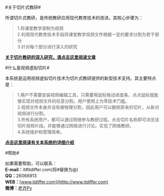 #关于切片式教研#

所谓切片式教研，是传统教研应用现代教育技术的改进。其核心步骤为：
>1.将课堂教学录制为视频<br/>
>2.利用现代教育技术手段将课堂教学视频文件根据一定的要求分割为若干部分<br/>
>3.针对每个部分进行深入的研究

<strong>[关于切片教研的深入研究，请点击这里阅读文章](http://www.itdiffer.com/doc-view-612.html)</strong>

#什么是视频虚拟切片#

本系统是运用视频虚拟切片技术为切片式教研提供的新型技术支持。其主要特点是：

>1.用户不需要安装视频编辑工具，只需要用鼠标拖动进度条，点点鼠标就能够实现对视频文件的任意分割。用户使用上为零技术门槛。<br/>
>2.视频文件本身并没有被物理分割，因此用户可以删除原来的切片，从新对视频进行分割。<br/>
>3.所有系统用户，都可以通过网络参与教研过程。点击切片名称即可浏览该切片视频片段。并能够通过网络进行讨论。实现了网络教研。<br/>
>4.系统维护和管理简单。

<strong>[点击这里阅读有关本系统的详细介绍](http://www.itdiffer.com/doc-view-632.html)</strong>

#帮助#

如果需要帮助，可以联系：<br/>
    <strong>E-mail：</strong>it#itdiffer.com(将#替换为@)<br/>
    <strong>QQ：</strong>26066913<br/>
    <strong>WEB：</strong>[www.itdiffer.com](htttp://www.itdiffer.com)<br/>
    <strong>微博：</strong>[老齐Py](http://weibo.com/qiwsir)
